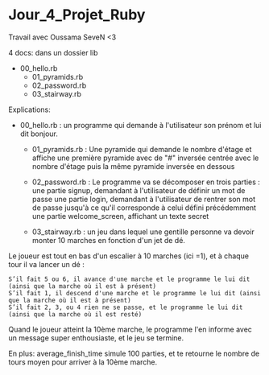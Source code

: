 # Jour_4_Projet_Ruby

Travail avec Oussama SeveN <3

4 docs: dans un dossier lib
  - 00_hello.rb
	- 01_pyramids.rb
	- 02_password.rb
	- 03_stairway.rb

Explications:
  - 00_hello.rb : un programme qui demande à l'utilisateur son prénom et lui dit bonjour.
	- 01_pyramids.rb : Une pyramide qui demande le nombre d'étage et affiche une première pyramide avec de "#" inversée centrée avec le nombre d'étage puis la même pyramide inversée en dessous
	- 02_password.rb : 
  Le programme va se décomposer en trois parties :
      une partie signup, demandant à l'utilisateur de définir un mot de passe
      une partie login, demandant à l'utilisateur de rentrer son mot de passe jusqu'à ce qu'il corresponde à celui défini précédemment
      une partie welcome_screen, affichant un texte secret

	- 03_stairway.rb :
  un jeu dans lequel une gentille personne va devoir monter 10 marches en fonction d'un jet de dé. 

Le joueur est tout en bas d'un escalier à 10 marches (ici =1), et à chaque tour il va lancer un dé :

    S’il fait 5 ou 6, il avance d'une marche et le programme le lui dit (ainsi que la marche où il est à présent)
    S’il fait 1, il descend d'une marche et le programme le lui dit (ainsi que la marche où il est à présent)
    S’il fait 2, 3, ou 4 rien ne se passe, et le programme le lui dit (ainsi que la marche où il est resté)

Quand le joueur atteint la 10ème marche, le programme l'en informe avec un message super enthousiaste, et le jeu se termine.

En plus: average_finish_time simule 100 parties, et te retourne le nombre de tours moyen pour arriver à la 10ème marche.
